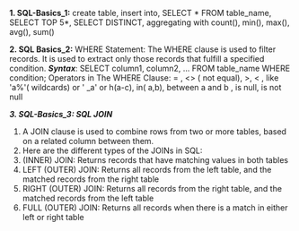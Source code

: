 __1. SQL-Basics_1:__ create table, insert into, SELECT * FROM table_name, SELECT TOP 5*, SELECT DISTINCT, aggregating with count(), min(), max(), avg(), sum()

__2. SQL Basics_2:__  WHERE Statement:
	       The WHERE clause is used to filter records.
         It is used to extract only those records that fulfill a specified condition.
		       __*Syntax*__: SELECT column1, column2, ...
                       FROM table_name
                      WHERE condition; 
          Operators in The WHERE Clause:   = , <> ( not equal), >, < , like 'a%'( wildcards) or ' _a' or h(a-c), in( a,b), between a and b , is null, is not null
	  
_**3. SQL-Basics_3: SQL JOIN**_
1. A JOIN clause is used to combine rows from two or more tables, based on a related column between them.
1. Here are the different types of the JOINs in SQL:
1. (INNER) JOIN: Returns records that have matching values in both tables
1. LEFT (OUTER) JOIN: Returns all records from the left table, and the matched records from the right table
1. RIGHT (OUTER) JOIN: Returns all records from the right table, and the matched records from the left table
1. FULL (OUTER) JOIN: Returns all records when there is a match in either left or right table 
